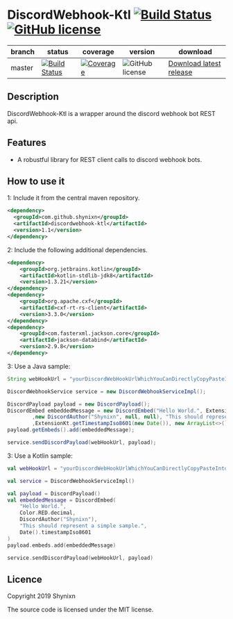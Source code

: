 # DiscordWebhook-Ktl  [![Build Status](https://maven-badges.herokuapp.com/maven-central/com.github.shynixn/discordwebhook-ktl/badge.svg?style=flat-square)](https://maven-badges.herokuapp.com/maven-central/com.github.shynixn/discordwebhook-ktl) [![GitHub license](http://img.shields.io/badge/license-MIT-blue.svg?style=flat-square)](https://raw.githubusercontent.com/DiscordWebhook-Ktl/master/LICENSE)


| branch        | status        | coverage | version | download |
| ------------- | ------------- | -------- | --------| ---------| 
| master        | [![Build Status](https://img.shields.io/travis/Shynixn/DiscordWebhook-Ktl/master.svg?style=flat-square)](https://travis-ci.org/Shynixn/DiscordWebhook-Ktl) | [![Coverage](https://img.shields.io/codecov/c/github/shynixn/discordwebhook-ktl/master.svg?style=flat-square)](https://codecov.io/gh/Shynixn/DiscordWebhook-Ktl/branch/master)|![GitHub license](https://img.shields.io/nexus/r/https/oss.sonatype.org/com.github.shynixn/discordwebhook-ktl.svg?style=flat-square)  |[Download latest release](https://github.com/Shynixn/DiscordWebhook-Ktl/releases)|
## Description

DiscordWebhook-Ktl is a wrapper around the discord webhook bot REST api.

## Features

* A robustful library for REST client calls to discord webhook bots.

## How to use it

1: Include it from the central maven repository.

```xml
<dependency>
  <groupId>com.github.shynixn</groupId>
  <artifactId>discordwebhook-ktl</artifactId>
  <version>1.1</version>
</dependency>
```

2: Include the following additional dependencies.

```xml
<dependency>
    <groupId>org.jetbrains.kotlin</groupId>
    <artifactId>kotlin-stdlib-jdk8</artifactId>
    <version>1.3.21</version>
</dependency>
<dependency>
    <groupId>org.apache.cxf</groupId>
    <artifactId>cxf-rt-rs-client</artifactId>
    <version>3.3.0</version>
</dependency>
<dependency>
    <groupId>com.fasterxml.jackson.core</groupId>
    <artifactId>jackson-databind</artifactId>
    <version>2.9.8</version>
</dependency>
```

3: Use a Java sample:
```java
String webHookUrl = "yourDiscordWebHookUrlWhichYouCanDirectlyCopyPasteIntoThis";

DiscordWebhookService service = new DiscordWebhookServiceImpl();

DiscordPayload payload = new DiscordPayload();
DiscordEmbed embeddedMessage = new DiscordEmbed("Hello World.", ExtensionKt.getDecimal(Color.RED)
        ,new DiscordAuthor("Shynixn", null, null), "This should represent a simple sample."
        ,ExtensionKt.getTimestampIso8601(new Date()), new ArrayList<>());
payload.getEmbeds().add(embeddedMessage);

service.sendDiscordPayload(webHookUrl, payload);
```

3: Use a Kotlin sample:
```kotlin
val webHookUrl = "yourDiscordWebHookUrlWhichYouCanDirectlyCopyPasteIntoThis";

val service = DiscordWebhookServiceImpl()

val payload = DiscordPayload()
val embeddedMessage = DiscordEmbed(
    "Hello World.",
    Color.RED.decimal,
    DiscordAuthor("Shynixn"),
    "This should represent a simple sample.",
    Date().timestampIso8601
)
payload.embeds.add(embeddedMessage)

service.sendDiscordPayload(webHookUrl, payload)
```

## Licence

Copyright 2019 Shynixn

The source code is licensed under the MIT license.
